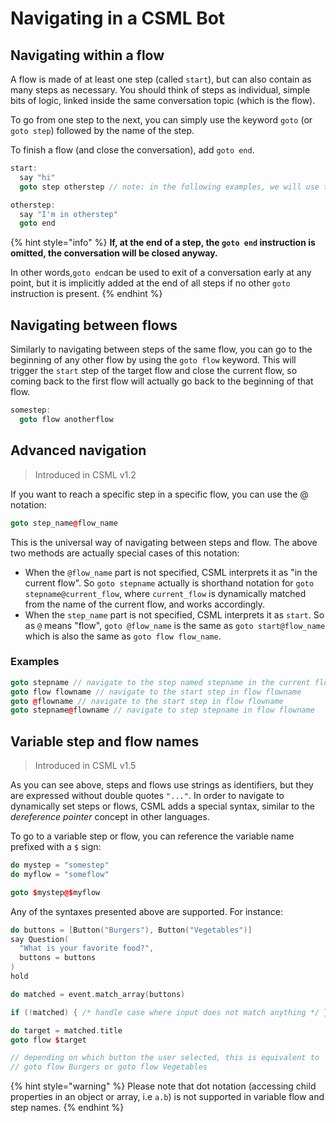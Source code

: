 # Navigating in a CSML Bot

## Navigating within a flow

A flow is made of at least one step \(called `start`\), but can also contain as many steps as necessary. You should think of steps as individual, simple bits of logic, linked inside the same conversation topic \(which is the flow\).

To go from one step to the next, you can simply use the keyword `goto` \(or `goto step`\) followed by the name of the step.

To finish a flow \(and close the conversation\), add `goto end`.

```cpp
start:
  say "hi"
  goto step otherstep // note: in the following examples, we will use the shorthand notation `goto otherstep`

otherstep:
  say "I'm in otherstep"
  goto end
```

{% hint style="info" %}
**If, at the end of a step, the `goto end` instruction is omitted, the conversation will be closed anyway.** 

In other words,`goto end`can be used to exit of a conversation early at any point, but it is implicitly added at the end of all steps if no other `goto` instruction is present.
{% endhint %}

## Navigating between flows

Similarly to navigating between steps of the same flow, you can go to the beginning of any other flow by using the `goto flow` keyword. This will trigger the `start` step of the target flow and close the current flow, so coming back to the first flow will actually go back to the beginning of that flow.

```cpp
somestep:
  goto flow anotherflow
```

## Advanced navigation

> Introduced in CSML v1.2

If you want to reach a specific step in a specific flow, you can use the @ notation:

```cpp
goto step_name@flow_name
```

This is the universal way of navigating between steps and flow. The above two methods are actually special cases of this notation:

* When the `@flow_name` part is not specified, CSML interprets it as "in the current flow". So `goto stepname` actually is shorthand notation for `goto stepname@current_flow`, where `current_flow` is dynamically matched from the name of the current flow, and works accordingly.
* When the `step_name` part is not specified, CSML interprets it as `start`. So as `@` means "flow", `goto @flow_name` is the same as `goto start@flow_name` which is also the same as `goto flow flow_name`.

### Examples

```cpp
goto stepname // navigate to the step named stepname in the current flow
goto flow flowname // navigate to the start step in flow flowname
goto @flowname // navigate to the start step in flow flowname
goto stepname@flowname // navigate to step stepname in flow flowname
```

## Variable step and flow names

> Introduced in CSML v1.5

As you can see above, steps and flows use strings as identifiers, but they are expressed without double quotes `"..."`. In order to navigate to dynamically set steps or flows, CSML adds a special syntax, similar to the _dereference pointer_ concept in other languages.

To go to a variable step or flow, you can reference the variable name prefixed with a `$` sign:

```cpp
do mystep = "somestep"
do myflow = "someflow"

goto $mystep@$myflow
```

Any of the syntaxes presented above are supported. For instance:

```cpp
do buttons = [Button("Burgers"), Button("Vegetables")]
say Question(
  "What is your favorite food?",
  buttons = buttons
)
hold

do matched = event.match_array(buttons)

if (!matched) { /* handle case where input does not match anything */ }

do target = matched.title
goto flow $target

// depending on which button the user selected, this is equivalent to
// goto flow Burgers or goto flow Vegetables
```

{% hint style="warning" %}
Please note that dot notation \(accessing child properties in an object or array, i.e `a.b`\) is not supported in variable flow and step names.
{% endhint %}

